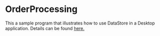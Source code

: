 # OrderProcessing

This a sample program that illustrates how to use DataStore in a Desktop application. Details can be found [here.](https://www.semata.com/html/OrderProcessing.html)
